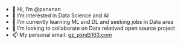 - 👋 Hi, I’m @panxnan
- 👀 I’m interested in Data Science and AI
- 🌱 I’m currently learning ML and DL and seeking jobs in Data area
- 💞️ I’m looking to collaborate on Data relatived open source project
- 📫 My personal email: gz_pxn@163.com

<!---
panxnan/panxnan is a ✨ special ✨ repository because its `README.md` (this file) appears on your GitHub profile.
You can click the Preview link to take a look at your changes.
--->
